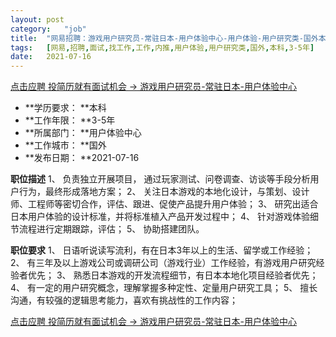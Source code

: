 ```yaml
---
layout:	post
category:	"job"
title:	"网易招聘：游戏用户研究员-常驻日本-用户体验中心-用户体验-用户研究类-国外本科3-5年"
tags:	[网易,招聘,面试,找工作,工作,内推,用户体验,用户研究类,国外,本科,3-5年]
date:	2021-07-16
---
```


[点击应聘 投简历就有面试机会 -> 游戏用户研究员-常驻日本-用户体验中心](http://mobile.bole.netease.com/bole/boleDetail?id=20904&employeeId=346f03c3cda5f04c&key=all)



- **学历要求： **本科
- **工作年限： **3-5年
- **所属部门： **用户体验中心
- **工作城市： **国外
- **发布日期： **2021-07-16



**职位描述**
1、 负责独立开展项目， 通过玩家测试、问卷调查、访谈等手段分析用户行为，最终形成落地方案；
2、 关注日本游戏的本地化设计，与策划、设计师、工程师等密切合作，评估、跟进、促使产品提升用户体验；
3、 研究出适合日本用户体验的设计标准，并将标准植入产品开发过程中；
4、 针对游戏体验细节流程进行定期跟踪，评估；
5、 协助搭建团队。



**职位要求**
1、 日语听说读写流利，有在日本3年以上的生活、留学或工作经验；
2、 有三年及以上游戏公司或调研公司（游戏行业）工作经验，有游戏用户研究经验者优先；
3、 熟悉日本游戏的开发流程细节，有日本本地化项目经验者优先；
4、 有一定的用户研究概念，理解掌握多种定性、定量用户研究工具；
5、 擅长沟通，有较强的逻辑思考能力，喜欢有挑战性的工作内容；



[点击应聘 投简历就有面试机会 -> 游戏用户研究员-常驻日本-用户体验中心](http://mobile.bole.netease.com/bole/boleDetail?id=20904&employeeId=346f03c3cda5f04c&key=all)